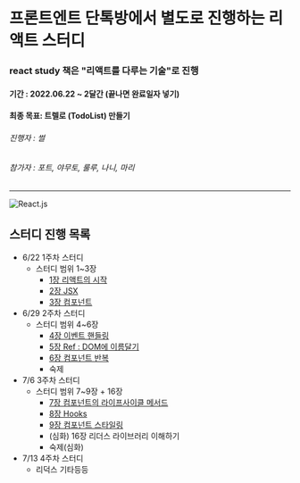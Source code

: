 # 프론트엔트 단톡방에서 별도로 진행하는 리액트 스터디

### react study 책은 "리액트를 다루는 기술"로 진행

#### 기간 : 2022.06.22 ~ 2달간 (끝나면 완료일자 넣기)

#### 최종 목표: 트렐로 (TodoList) 만들기

###### 진행자 : 썰

###### 참가자 : 포트, 야무토, 룰루, 나니, 마리

---

![React.js](https://img.shields.io/badge/react-61DAFB?style=for-the-badge&logo=react&logoColor=black)

## 스터디 진행 목록

- 6/22 1주차 스터디
  - 스터디 범위 1~3장
    - [1장 리액트의 시작](./bookIndex/chapter01.md)
    - [2장 JSX](./bookIndex/chapter02.md)
    - [3장 컴포넌트](./bookIndex/chapter03.md)
- 6/29 2주차 스터디
  - 스터디 범위 4~6장
    - [4장 이벤트 핸들링](./bookIndex/chapter04.md)
    - [5장 Ref : DOM에 이름달기](./bookIndex/chapter05.md)
    - [6장 컴포넌트 반복](./bookIndex/chapter06.md)
    - 숙제
- 7/6 3주차 스터디
  - 스터디 범위 7~9장 + 16장
    - [7장 컴포넌트의 라이프사이클 메서드](./bookIndex/chapter07.md)
    - [8장 Hooks](./bookIndex/chapter08.md)
    - [9장 컴포넌트 스타일링](./bookIndex/chapter09.md)
    - (심화) 16장 리더스 라이브러리 이해하기
    - 숙제(심화)
- 7/13 4주차 스터디
  - 리덕스 기타등등
